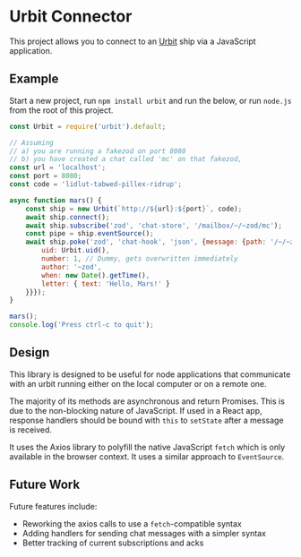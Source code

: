 # Urbit Connector

This project allows you to connect to an [Urbit](https://urbit.org) ship via a JavaScript application.

## Example

Start a new project, run `npm install urbit` and run the below, or run `node.js` from the root of this project.

```js
const Urbit = require('urbit').default;

// Assuming
// a) you are running a fakezod on port 8080
// b) you have created a chat called 'mc' on that fakezod,
const url = 'localhost';
const port = 8080;
const code = 'lidlut-tabwed-pillex-ridrup';

async function mars() {
    const ship = new Urbit(`http://${url}:${port}`, code);
    await ship.connect();
    await ship.subscribe('zod', 'chat-store', '/mailbox/~/~zod/mc');
    const pipe = ship.eventSource();
    await ship.poke('zod', 'chat-hook', 'json', {message: {path: '/~/~zod/mc', envelope: {
        uid: Urbit.uid(),
        number: 1, // Dummy, gets overwritten immediately
        author: '~zod',
        when: new Date().getTime(),
        letter: { text: 'Hello, Mars!' }
    }}});
}

mars();
console.log('Press ctrl-c to quit');
```

## Design

This library is designed to be useful for node applications that communicate with an urbit running either on the local computer or on a remote one.

The majority of its methods are asynchronous and return Promises. This is due to the non-blocking nature of JavaScript. If used in a React app, response handlers should be bound with `this` to `setState` after a message is received.

It uses the Axios library to polyfill the native JavaScript `fetch` which is only available in the browser context. It uses a similar approach to `EventSource`.

## Future Work

Future features include:
- Reworking the axios calls to use a `fetch`-compatible syntax
- Adding handlers for sending chat messages with a simpler syntax
- Better tracking of current subscriptions and acks